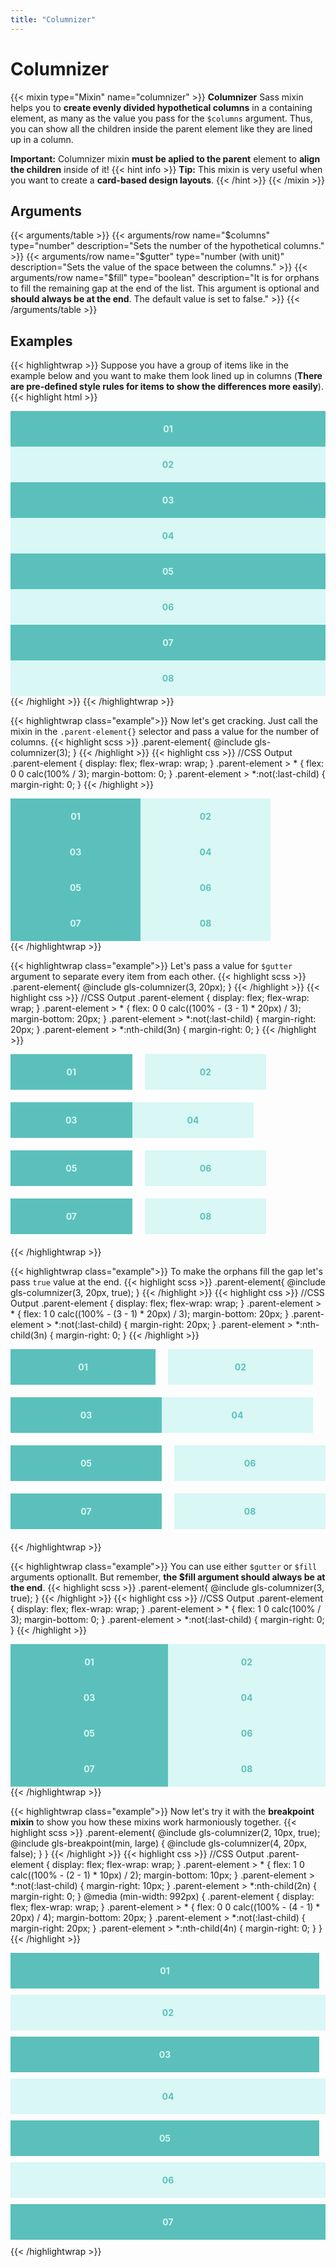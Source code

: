 ```yaml
---
title: "Columnizer"
---
```


# Columnizer

{{< mixin type="Mixin" name="columnizer" >}}
**Columnizer** Sass mixin helps you to **create evenly divided hypothetical columns** in a containing element, as many as the value you pass for the `$columns` argument. Thus, you can show all the children inside the parent element like they are lined up in a column. 

**Important:** Columnizer mixin **must be aplied to the parent** element to **align the children** inside of it!
{{< hint info >}}
**Tip:** This mixin is very useful when you want to create a **card-based design layouts**.
{{< /hint >}}
{{< /mixin >}}

## Arguments

{{< arguments/table >}}
    {{< arguments/row name="$columns" type="number" description="Sets the number of the hypothetical columns." >}}
    {{< arguments/row name="$gutter" type="number (with unit)" description="Sets the value of the space between the columns." >}}
    {{< arguments/row name="$fill" type="boolean" description="It is for orphans to fill the remaining gap at the end of the list. This argument is optional and **should always be at the end**. The default value is set to false." >}}
{{< /arguments/table >}}

## Examples

{{< highlightwrap >}}
Suppose you have a group of items like in the example below and you want to make them look lined up in columns (**There are pre-defined style rules for items to show the differences more easily**).
{{< highlight html >}}
<div class="parent-element">
    <div class="item">01</div>
    <div class="item">02</div>
    <div class="item">03</div>
    <div class="item">04</div>
    <div class="item">05</div>
    <div class="item">06</div>
    <div class="item">07</div>
    <div class="item">08</div>
</div>
{{< /highlight >}}
{{< /highlightwrap >}}

{{< highlightwrap class="example">}}
Now let's get cracking. Just call the mixin in the `.parent-element{}` selector and pass a value for the number of columns.
{{< highlight scss >}}
.parent-element{
    @include gls-columnizer(3);
}
{{< /highlight >}}
{{< highlight css >}}
//CSS Output
.parent-element {
    display: flex;
    flex-wrap: wrap;
}
.parent-element > * {
    flex: 0 0 calc(100% / 3);
    margin-bottom: 0;
}
.parent-element > *:not(:last-child) {
    margin-right: 0;
}
{{< /highlight >}}

<style>
.parent-element.example01 {
  display: flex;
  flex-wrap: wrap;
}
.parent-element.example01 > * {
  flex: 0 0 calc(100% / 3);
  margin-bottom: 0;
}
.parent-element.example01 > *:not(:last-child) {
  margin-right: 0;
}
</style>
<div class="columnizer parent-element example01">
    <div class="item">01</div>
    <div class="item">02</div>
    <div class="item">03</div>
    <div class="item">04</div>
    <div class="item">05</div>
    <div class="item">06</div>
    <div class="item">07</div>
    <div class="item">08</div>
</div>
{{< /highlightwrap >}}

{{< highlightwrap class="example">}}
Let's pass a value for `$gutter` argument to separate every item from each other.
{{< highlight scss >}}
.parent-element{
    @include gls-columnizer(3, 20px);
}
{{< /highlight >}}
{{< highlight css >}}
//CSS Output
.parent-element {
    display: flex;
    flex-wrap: wrap;
}
.parent-element > * {
    flex: 0 0 calc((100% - (3 - 1) * 20px) / 3);
    margin-bottom: 20px;
}
.parent-element > *:not(:last-child) {
    margin-right: 20px;
}
.parent-element > *:nth-child(3n) {
    margin-right: 0;
}
{{< /highlight >}}

<style>
.parent-element.example02 {
  display: flex;
  flex-wrap: wrap;
}
.parent-element.example02 > * {
  flex: 0 0 calc((100% - (3 - 1) * 20px) / 3);
  margin-bottom: 20px;
}
.parent-element.example02 > *:not(:last-child) {
  margin-right: 20px;
}
.parent-element.example02 > *:nth-child(3n) {
  margin-right: 0;
}
</style>
<div class="columnizer parent-element example02">
    <div class="item">01</div>
    <div class="item">02</div>
    <div class="item">03</div>
    <div class="item">04</div>
    <div class="item">05</div>
    <div class="item">06</div>
    <div class="item">07</div>
    <div class="item">08</div>
</div>
{{< /highlightwrap >}}


{{< highlightwrap class="example">}}
To make the orphans fill the gap let's pass `true` value at the end.
{{< highlight scss >}}
.parent-element{
    @include gls-columnizer(3, 20px, true);
}
{{< /highlight >}}
{{< highlight css >}}
//CSS Output
.parent-element {
    display: flex;
    flex-wrap: wrap;
}
.parent-element > * {
    flex: 1 0 calc((100% - (3 - 1) * 20px) / 3);
    margin-bottom: 20px;
}
.parent-element > *:not(:last-child) {
    margin-right: 20px;
}
.parent-element > *:nth-child(3n) {
    margin-right: 0;
}
{{< /highlight >}}

<style>
.parent-element.example03 {
  display: flex;
  flex-wrap: wrap;
}
.parent-element.example03 > * {
  flex: 1 0 calc((100% - (3 - 1) * 20px) / 3);
  margin-bottom: 20px;
}
.parent-element.example03 > *:not(:last-child) {
  margin-right: 20px;
}
.parent-element.example03 > *:nth-child(3n) {
  margin-right: 0;
}
</style>
<div class="columnizer parent-element example03">
    <div class="item">01</div>
    <div class="item">02</div>
    <div class="item">03</div>
    <div class="item">04</div>
    <div class="item">05</div>
    <div class="item">06</div>
    <div class="item">07</div>
    <div class="item">08</div>
</div>
{{< /highlightwrap >}}

{{< highlightwrap class="example">}}
You can use either `$gutter` or `$fill` arguments optionallt. But remember, **the $fill argument should always be at the end**.
{{< highlight scss >}}
.parent-element{
    @include gls-columnizer(3, true);
}
{{< /highlight >}}
{{< highlight css >}}
//CSS Output
.parent-element {
    display: flex;
    flex-wrap: wrap;
}
.parent-element > * {
    flex: 1 0 calc(100% / 3);
    margin-bottom: 0;
}
.parent-element > *:not(:last-child) {
    margin-right: 0;
}
{{< /highlight >}}

<style>
.parent-element.example04 {
  display: flex;
  flex-wrap: wrap;
}
.parent-element.example04 > * {
  flex: 1 0 calc(100% / 3);
  margin-bottom: 0;
}
.parent-element.example04 > *:not(:last-child) {
  margin-right: 0;
}
</style>
<div class="columnizer parent-element example04">
    <div class="item">01</div>
    <div class="item">02</div>
    <div class="item">03</div>
    <div class="item">04</div>
    <div class="item">05</div>
    <div class="item">06</div>
    <div class="item">07</div>
    <div class="item">08</div>
</div>
{{< /highlightwrap >}}

{{< highlightwrap class="example">}}
Now let's try it with the **breakpoint mixin** to show you how these mixins work harmoniously together.
{{< highlight scss >}}
.parent-element{
    @include gls-columnizer(2, 10px, true);
    @include gls-breakpoint(min, large) {
        @include gls-columnizer(4, 20px, false);
    }
}
{{< /highlight >}}
{{< highlight css >}}
//CSS Output
.parent-element {
    display: flex;
    flex-wrap: wrap;
}
.parent-element > * {
    flex: 1 0 calc((100% - (2 - 1) * 10px) / 2);
    margin-bottom: 10px;
}
.parent-element > *:not(:last-child) {
    margin-right: 10px;
}
.parent-element > *:nth-child(2n) {
    margin-right: 0;
}
@media (min-width: 992px) {
    .parent-element {
        display: flex;
        flex-wrap: wrap;
    }
    .parent-element > * {
        flex: 0 0 calc((100% - (4 - 1) * 20px) / 4);
        margin-bottom: 20px;
    }
    .parent-element > *:not(:last-child) {
        margin-right: 20px;
    }
    .parent-element > *:nth-child(4n) {
        margin-right: 0;
    }
}
{{< /highlight >}}

<style>
.parent-element.example05 {
  display: flex;
  flex-wrap: wrap;
}
.parent-element.example05 > * {
  flex: 1 0 calc((100% - (2 - 1) * 10px) / 2);
  margin-bottom: 10px;
}
.parent-element.example05 > *:not(:last-child) {
  margin-right: 10px;
}
.parent-element.example05 > *:nth-child(2n) {
  margin-right: 0;
}
@media (min-width: 992px) {
  .parent-element.example05 {
    display: flex;
    flex-wrap: wrap;
  }
  .parent-element.example05 > * {
    flex: 0 0 calc((100% - (4 - 1) * 20px) / 4);
    margin-bottom: 20px;
  }
  .parent-element.example05 > *:not(:last-child) {
    margin-right: 20px;
  }
  .parent-element.example05 > *:nth-child(4n) {
    margin-right: 0;
  }
}

</style>
<div class="columnizer parent-element example05">
    <div class="item">01</div>
    <div class="item">02</div>
    <div class="item">03</div>
    <div class="item">04</div>
    <div class="item">05</div>
    <div class="item">06</div>
    <div class="item">07</div>
</div>
{{< /highlightwrap >}}






<style>
.parent-element .item {
  padding: 20px;
  display: flex;
  justify-content: center;
  align-items: center;
  background-color: #5bc0bb;
  font-weight: bold;
  color: #d8f7f5;
}
.parent-element .item:nth-of-type(even) {
  background-color: #d8f7f5;
  color: #5bc0bb;
}
</style>
